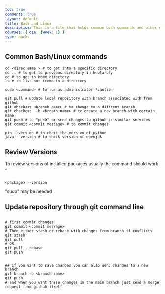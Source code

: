 ```yaml
---
toc: true
comments: true
layout: default
title: Bash and Linux
description: This is a file that holds common bash commands and other git commands
courses: { csa: {week: 1} }
type: hacks
---
```


## Common Bash/Linux commands

```
cd <direc name > # to get into a specific directory
cd .. # to get to previous directory in heptarchy
cd # to get to home directory
ls # to list out items in a directory

sudo <command> # to run as administrator *caution

git pull # update local repository with branch associated with from github 
git checkout <branch name> # to change to a diffrent branch
git checkout  -b <brnach name> # to create a new branch with certain name
git push # to "push" or send changes to github or similar services
git commit <commit message> # to commit changes

pip --version # to check the version of python
java --version # to check version of openjdk

```

## Review Versions
To review versions of installed packages usually the command should work - 

```

<package> --version

```

"sudo" may be needed


## Update repository through git command line

```

# first commit changes
git commit <commit message>
# Then either stash or rebase with changes from branch if conflicts
git stash
git pull
# OR
git pull --rebase
git push


## If you want to save changes you can also send changes to a new branch
git branch -b <branch name>
git push
# and when you want these changes in the main branch just send a merge request from github itself 

```